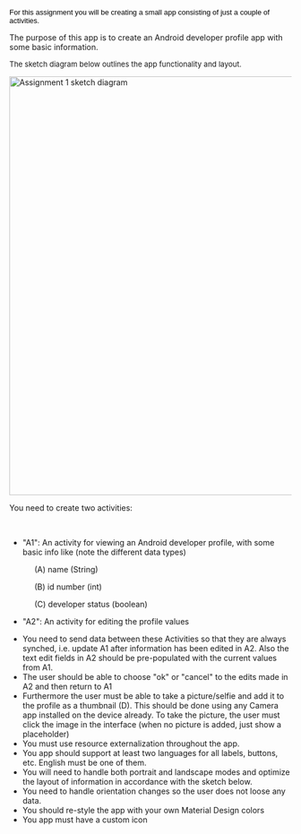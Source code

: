  <p><span style="color: #000000; font-family: 'Lucida Grande', Arial, sans-serif; font-size: 13px; font-style: normal; font-variant-ligatures: normal; font-variant-caps: normal; font-weight: 300; letter-spacing: normal; line-height: normal; orphans: 2; text-align: start; text-indent: 0px; text-transform: none; white-space: normal; widows: 2; word-spacing: 0px; -webkit-text-stroke-width: 0px; display: inline !important; float: none;">For this assignment you will be creating a small<span class="Apple-converted-space">&nbsp;</span></span><span style="margin: 0px; padding: 0px; border: 0px; outline: 0px; font-weight: 300; font-style: normal; font-family: 'Lucida Grande', Arial, sans-serif; font-size: 13px; color: #000000; font-variant-ligatures: normal; font-variant-caps: normal; letter-spacing: normal; line-height: normal; orphans: 2; text-align: start; text-indent: 0px; text-transform: none; white-space: normal; widows: 2; word-spacing: 0px; -webkit-text-stroke-width: 0px;"><span style="margin: 0px; padding: 0px; border: 0px; outline: 0px; font-weight: inherit; font-style: inherit; font-family: inherit; font-size: 13px;"><span style="margin: 0px; padding: 0px; border: 0px; outline: 0px; font-weight: inherit; font-style: inherit; font-family: inherit; font-size: 13px;"><span style="margin: 0px; padding: 0px; border: 0px; outline: 0px; font-weight: inherit; font-style: inherit; font-family: inherit; font-size: 13px;"><span style="margin: 0px; padding: 0px; border: 0px; outline: 0px; font-weight: inherit; font-style: inherit; font-family: inherit; font-size: 13px;"><span style="margin: 0px; padding: 0px; border: 0px; outline: 0px; font-weight: inherit; font-style: inherit; font-family: inherit; font-size: 13px;"><span style="margin: 0px; padding: 0px; border: 0px; outline: 0px; font-weight: inherit; font-style: inherit; font-family: inherit; font-size: 13px;"><span style="margin: 0px; padding: 0px; border: 0px; outline: 0px; font-weight: inherit; font-style: inherit; font-family: inherit; font-size: 13px;"><span style="margin: 0px; padding: 0px; border: 0px; outline: 0px; font-weight: inherit; font-style: inherit; font-family: inherit; font-size: 13px;"><span style="margin: 0px; padding: 0px; border: 0px; outline: 0px; font-weight: inherit; font-style: inherit; font-family: inherit; font-size: 13px;"><span style="margin: 0px; padding: 0px; border: 0px; outline: 0px; font-weight: inherit; font-style: inherit; font-family: inherit; font-size: 13px;"><span style="margin: 0px; padding: 0px; border: 0px; outline: 0px; font-weight: inherit; font-style: inherit; font-family: inherit; font-size: 13px;"><span style="margin: 0px; padding: 0px; border: 0px; outline: 0px; font-weight: inherit; font-style: inherit; font-family: inherit; font-size: 13px;"><span style="margin: 0px; padding: 0px; border: 0px; outline: 0px; font-weight: inherit; font-style: inherit; font-family: inherit; font-size: 13px;"><span style="margin: 0px; padding: 0px; border: 0px; outline: 0px; font-weight: inherit; font-style: inherit; font-family: inherit; font-size: 13px;"><span style="margin: 0px; padding: 0px; border: 0px; outline: 0px; font-weight: inherit; font-style: inherit; font-family: inherit; font-size: 13px;"><span style="margin: 0px; padding: 0px; border: 0px; outline: 0px; font-weight: inherit; font-style: inherit; font-family: inherit; font-size: 13px;"><span style="margin: 0px; padding: 0px; border: 0px; outline: 0px; font-weight: inherit; font-style: inherit; font-family: inherit; font-size: 13px;"><span style="margin: 0px; padding: 0px; border: 0px; outline: 0px; font-weight: inherit; font-style: inherit; font-family: inherit; font-size: 13px;"><span style="margin: 0px; padding: 0px; border: 0px; outline: 0px; font-weight: inherit; font-style: inherit; font-family: inherit; font-size: 13px;"><span style="margin: 0px; padding: 0px; border: 0px; outline: 0px; font-weight: inherit; font-style: inherit; font-family: inherit; font-size: 13px;"><span style="margin: 0px; padding: 0px; border: 0px; outline: 0px; font-weight: inherit; font-style: inherit; font-family: inherit; font-size: 13px;"><span style="margin: 0px; padding: 0px; border: 0px; outline: 0px; font-weight: inherit; font-style: inherit; font-family: inherit; font-size: 13px;"><span style="margin: 0px; padding: 0px; border: 0px; outline: 0px; font-weight: inherit; font-style: inherit; font-family: inherit; font-size: 13px;"><span style="margin: 0px; padding: 0px; border: 0px; outline: 0px; font-weight: inherit; font-style: inherit; font-family: inherit; font-size: 13px;"><span style="margin: 0px; padding: 0px; border: 0px; outline: 0px; font-weight: inherit; font-style: inherit; font-family: inherit; font-size: 13px;"><span style="margin: 0px; padding: 0px; border: 0px; outline: 0px; font-weight: inherit; font-style: inherit; font-family: inherit; font-size: 13px;"><span style="margin: 0px; padding: 0px; border: 0px; outline: 0px; font-weight: inherit; font-style: inherit; font-family: inherit; font-size: 13px;"><span><span>app</span></span></span></span></span></span></span></span></span></span></span></span></span></span></span></span></span></span></span></span></span></span></span></span></span></span></span></span></span></span><span style="color: #000000; font-family: 'Lucida Grande', Arial, sans-serif; font-size: 13px; font-style: normal; font-variant-ligatures: normal; font-variant-caps: normal; font-weight: 300; letter-spacing: normal; line-height: normal; orphans: 2; text-align: start; text-indent: 0px; text-transform: none; white-space: normal; widows: 2; word-spacing: 0px; -webkit-text-stroke-width: 0px; display: inline !important; float: none;">&nbsp;consisting of just a couple of activities.</span></p> 
 <p>The purpose of this <span><span><span><span><span><span><span><span><span><span><span><span><span><span><span><span><span><span><span><span><span><span><span><span><span><span>app</span></span></span></span></span></span></span></span></span></span></span></span></span></span></span></span></span></span></span></span></span></span></span></span></span></span><span> is to create an Android developer profile <span><span><span><span><span><span><span><span><span><span><span><span><span><span><span><span><span><span><span><span><span><span><span><span><span>app</span></span></span></span></span></span></span></span></span></span></span></span></span></span></span></span></span></span></span></span></span></span></span></span></span> with some basic information.</span></p> 
 <p><span style="font-size: 13px;">The sketch diagram below outlines the </span><span style="font-size: 13px;"><span><span>app</span></span></span><span style="font-size: 13px;">&nbsp;functionality and layout.</span></p> 
 <p><img src="https://bb.au.dk/bbcswebdav/pid-620408-dt-content-rid-1296783_1/xid-1296783_1" width="1000" height="748" alt="Assignment 1 sketch diagram"></p> 
 <p>You need to create two activities:</p> 
 <br> 
 <ul> 
  <li>"A1": An activity for viewing an Android developer profile, with some basic info like (note the different data types)</li> 
 </ul> 
 <p>&nbsp; &nbsp; <span style="color: #000000; font-family: 'Lucida Grande', Arial, sans-serif; font-size: 13px; font-style: normal; font-variant: normal; font-weight: 300; letter-spacing: normal; line-height: normal; orphans: auto; text-align: start; text-indent: 0px; text-transform: none; white-space: normal; widows: 1; word-spacing: 0px; -webkit-text-stroke-width: 0px; display: inline !important; float: none;">&nbsp; &nbsp;<span class="Apple-converted-space">&nbsp;</span></span><span style="color: #000000; font-family: 'Lucida Grande', Arial, sans-serif; font-size: 13px; font-style: normal; font-variant: normal; font-weight: 300; letter-spacing: normal; line-height: normal; orphans: auto; text-align: start; text-indent: 0px; text-transform: none; white-space: normal; widows: 1; word-spacing: 0px; -webkit-text-stroke-width: 0px; display: inline !important; float: none;">&nbsp; &nbsp;<span class="Apple-converted-space">&nbsp;</span></span>(A) name (String)</p> 
 <p>&nbsp; &nbsp; <span style="color: #000000; font-family: 'Lucida Grande', Arial, sans-serif; font-size: 13px; font-style: normal; font-variant: normal; font-weight: 300; letter-spacing: normal; line-height: normal; orphans: auto; text-align: start; text-indent: 0px; text-transform: none; white-space: normal; widows: 1; word-spacing: 0px; -webkit-text-stroke-width: 0px; display: inline !important; float: none;">&nbsp; &nbsp;<span class="Apple-converted-space">&nbsp;</span></span><span style="color: #000000; font-family: 'Lucida Grande', Arial, sans-serif; font-size: 13px; font-style: normal; font-variant: normal; font-weight: 300; letter-spacing: normal; line-height: normal; orphans: auto; text-align: start; text-indent: 0px; text-transform: none; white-space: normal; widows: 1; word-spacing: 0px; -webkit-text-stroke-width: 0px; display: inline !important; float: none;">&nbsp; &nbsp;<span class="Apple-converted-space">&nbsp;</span></span>(B) id number (int)</p> 
 <p>&nbsp; &nbsp; <span style="color: #000000; font-family: 'Lucida Grande', Arial, sans-serif; font-size: 13px; font-style: normal; font-variant: normal; font-weight: 300; letter-spacing: normal; line-height: normal; orphans: auto; text-align: start; text-indent: 0px; text-transform: none; white-space: normal; widows: 1; word-spacing: 0px; -webkit-text-stroke-width: 0px; display: inline !important; float: none;">&nbsp; &nbsp;<span class="Apple-converted-space">&nbsp;</span></span><span style="color: #000000; font-family: 'Lucida Grande', Arial, sans-serif; font-size: 13px; font-style: normal; font-variant: normal; font-weight: 300; letter-spacing: normal; line-height: normal; orphans: auto; text-align: start; text-indent: 0px; text-transform: none; white-space: normal; widows: 1; word-spacing: 0px; -webkit-text-stroke-width: 0px; display: inline !important; float: none;">&nbsp; &nbsp;<span class="Apple-converted-space">&nbsp;</span></span>(C) developer status (boolean)</p> 
 <ul> 
  <li>"A2": An activity for editing the profile values</li> 
 </ul> 
 <ul> 
  <li>You need to send data between these Activities so that they are always <span><span><span><span><span><span><span><span><span><span><span><span><span><span><span><span><span><span><span><span><span><span><span><span><span><span><span><span><span><span>synched</span></span></span></span></span></span></span></span></span></span></span></span></span></span></span></span></span></span></span></span></span></span></span></span></span></span></span></span></span></span>, i.e. update A1 after information has been edited in A2. Also the text edit fields in A2 should be <span><span><span><span><span><span><span><span><span><span><span><span><span><span><span><span><span><span><span><span><span><span><span><span><span><span><span><span>pre</span></span></span></span></span></span></span></span></span></span></span></span></span></span></span></span></span></span></span></span></span></span></span></span></span></span></span></span>-populated with the current values from A1.</li> 
  <li>The user should be able to choose "<span><span><span><span><span><span><span><span><span><span><span><span><span><span><span><span><span><span><span><span><span><span><span><span><span><span><span><span><span><span>ok</span></span></span></span></span></span></span></span></span></span></span></span></span></span></span></span></span></span></span></span></span></span></span></span></span></span></span></span></span></span>" or "cancel" to the edits made in A2 and then return to A1</li> 
  <li>Furthermore the user must be able to take a picture/<span><span><span><span><span><span><span><span><span><span><span><span><span><span><span><span><span><span><span><span><span><span><span><span><span><span><span><span>selfie</span></span></span></span></span></span></span></span></span></span></span></span></span></span></span></span></span></span></span></span></span></span></span></span></span></span></span></span>&nbsp;and add it to the profile as a thumbnail (D). This should be done using any Camera <span><span><span><span><span><span><span><span><span><span><span><span><span><span><span><span><span><span><span><span><span><span><span><span><span><span><span><span>app</span></span></span></span></span></span></span></span></span></span></span></span></span></span></span></span></span></span></span></span></span></span></span></span></span></span></span></span>&nbsp;installed on the device already. To take the picture, the user must click the image in the interface (when no picture is added, just show a placeholder)</li> 
  <li>You must use resource externalization throughout the <span><span><span><span><span><span><span><span><span><span><span><span><span><span><span><span><span><span><span><span><span><span><span><span><span><span><span><span><span><span>app</span></span></span></span></span></span></span></span></span></span></span></span></span></span></span></span></span></span></span></span></span></span></span></span></span></span></span></span>.</span></span></li> 
  <li><span><span>You <span><span><span><span><span><span><span><span><span><span><span><span><span><span><span><span><span><span><span><span><span><span><span><span><span><span><span><span>app</span></span></span></span></span></span></span></span></span></span></span></span></span></span></span></span></span></span></span></span></span></span></span></span></span></span></span></span> should support at least two languages for all labels, buttons, etc. English must be one of them.</span></span></li> 
  <li>You will need to handle both portrait and landscape modes and optimize the layout of information in accordance with the sketch below.</li> 
  <li>You need to handle orientation changes so the user does not loose any data.</li> 
  <li>You should re-style the <span><span><span><span><span><span><span><span><span><span><span><span><span><span><span><span><span><span><span><span><span><span><span><span><span><span><span><span>app</span></span></span></span></span></span></span></span></span></span></span></span></span></span></span></span></span></span></span></span></span></span></span></span></span></span></span></span> with your own Material Design colors</li> 
  <li>You <span><span><span><span><span><span><span><span><span><span><span><span><span><span><span><span><span><span><span><span><span><span><span><span><span><span><span><span>app</span></span></span></span></span></span></span></span></span></span></span></span></span></span></span></span></span></span></span></span></span></span></span></span></span></span></span></span>&nbsp;must have a custom icon</li> 
 </ul> 
 <p><span style="font-size: 13px;">&nbsp;</span></p>
